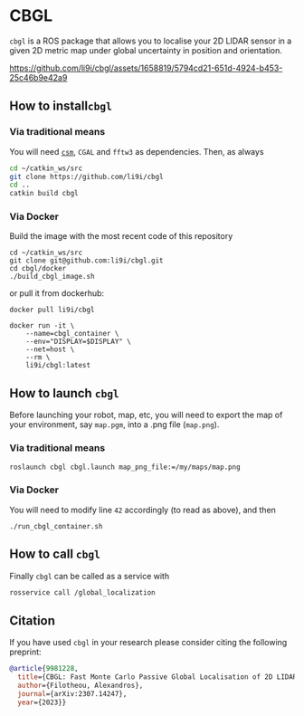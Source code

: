 # CBGL

`cbgl` is a ROS package that allows you to localise your 2D LIDAR sensor in
a given 2D metric map under global uncertainty in position and orientation.

<!--
Click on the image for a brief demo
[![CBGL in Willowgarage](https://img.youtube.com/vi/DkKdxFNJG4g/maxresdefault.jpg)](https://youtu.be/DkKdxFNJG4g)
-->


https://github.com/li9i/cbgl/assets/1658819/5794cd21-651d-4924-b453-25c46b9e42a9

## How to install`cbgl`

### Via traditional means

You will need [`csm`](https://github.com/AndreaCensi/csm), `CGAL` and `fftw3`
as dependencies. Then, as always

```sh
cd ~/catkin_ws/src
git clone https://github.com/li9i/cbgl
cd ..
catkin build cbgl
```

### Via Docker


Build the image with the most recent code of this repository

```
cd ~/catkin_ws/src
git clone git@github.com:li9i/cbgl.git
cd cbgl/docker
./build_cbgl_image.sh
```

or pull it from dockerhub:

```
docker pull li9i/cbgl

docker run -it \
    --name=cbgl_container \
    --env="DISPLAY=$DISPLAY" \
    --net=host \
    --rm \
    li9i/cbgl:latest
```


## How to launch `cbgl`

Before launching your robot, map, etc, you will need to export the map of your
environment, say `map.pgm`, into a .png file (`map.png`).

### Via traditional means

```sh
roslaunch cbgl cbgl.launch map_png_file:=/my/maps/map.png
```

### Via Docker

You will need to modify line `42` accordingly (to read as above), and then

```
./run_cbgl_container.sh
```

## How to call `cbgl`

Finally `cbgl` can be called as a service with

```sh
rosservice call /global_localization
```


## Citation
If you have used `cbgl` in your research please consider citing the following preprint:

```bibtex
@article{9981228,
  title={CBGL: Fast Monte Carlo Passive Global Localisation of 2D LIDAR Sensor},
  author={Filotheou, Alexandros},
  journal={arXiv:2307.14247},
  year={2023}}
